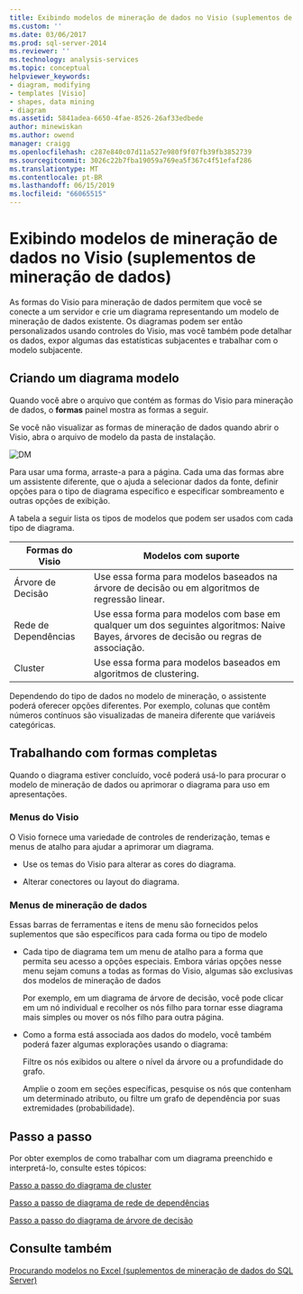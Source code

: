 ```yaml
---
title: Exibindo modelos de mineração de dados no Visio (suplementos de mineração de dados) | Microsoft Docs
ms.custom: ''
ms.date: 03/06/2017
ms.prod: sql-server-2014
ms.reviewer: ''
ms.technology: analysis-services
ms.topic: conceptual
helpviewer_keywords:
- diagram, modifying
- templates [Visio]
- shapes, data mining
- diagram
ms.assetid: 5841adea-6650-4fae-8526-26af33edbede
author: minewiskan
ms.author: owend
manager: craigg
ms.openlocfilehash: c287e840c07d11a527e980f9f07fb39fb3852739
ms.sourcegitcommit: 3026c22b7fba19059a769ea5f367c4f51efaf286
ms.translationtype: MT
ms.contentlocale: pt-BR
ms.lasthandoff: 06/15/2019
ms.locfileid: "66065515"
---
```

# <a name="viewing-data-mining-models-in-visio-data-mining-add-ins"></a>Exibindo modelos de mineração de dados no Visio (suplementos de mineração de dados)
  As formas do Visio para mineração de dados permitem que você se conecte a um servidor e crie um diagrama representando um modelo de mineração de dados existente. Os diagramas podem ser então personalizados usando controles do Visio, mas você também pode detalhar os dados, expor algumas das estatísticas subjacentes e trabalhar com o modelo subjacente.  
  
## <a name="building-a-model-diagram"></a>Criando um diagrama modelo  
 Quando você abre o arquivo que contém as formas do Visio para mineração de dados, o **formas** painel mostra as formas a seguir.  
  
 Se você não visualizar as formas de mineração de dados quando abrir o Visio, abra o arquivo de modelo da pasta de instalação.  
  
 ![DM](media/dm-stencil.gif "DM")  
  
 Para usar uma forma, arraste-a para a página. Cada uma das formas abre um assistente diferente, que o ajuda a selecionar dados da fonte, definir opções para o tipo de diagrama específico e especificar sombreamento e outras opções de exibição.  
  
 A tabela a seguir lista os tipos de modelos que podem ser usados com cada tipo de diagrama.  
  
|Formas do Visio|Modelos com suporte|  
|-----------------|----------------------|  
|Árvore de Decisão|Use essa forma para modelos baseados na árvore de decisão ou em algoritmos de regressão linear.|  
|Rede de Dependências|Use essa forma para modelos com base em qualquer um dos seguintes algoritmos: Naive Bayes, árvores de decisão ou regras de associação.|  
|Cluster|Use essa forma para modelos baseados em algoritmos de clustering.|  
  
 Dependendo do tipo de dados no modelo de mineração, o assistente poderá oferecer opções diferentes. Por exemplo, colunas que contêm números contínuos são visualizadas de maneira diferente que variáveis categóricas.  
  
## <a name="working-with-completed-shapes"></a>Trabalhando com formas completas  
 Quando o diagrama estiver concluído, você poderá usá-lo para procurar o modelo de mineração de dados ou aprimorar o diagrama para uso em apresentações.  
  
### <a name="visio-menus"></a>Menus do Visio  
 O Visio fornece uma variedade de controles de renderização, temas e menus de atalho para ajudar a aprimorar um diagrama.  
  
-   Use os temas do Visio para alterar as cores do diagrama.  
  
-   Alterar conectores ou layout do diagrama.  
  
### <a name="data-mining-menus"></a>Menus de mineração de dados  
 Essas barras de ferramentas e itens de menu são fornecidos pelos suplementos que são específicos para cada forma ou tipo de modelo  
  
-   Cada tipo de diagrama tem um menu de atalho para a forma que permita seu acesso a opções especiais. Embora várias opções nesse menu sejam comuns a todas as formas do Visio, algumas são exclusivas dos modelos de mineração de dados  
  
     Por exemplo, em um diagrama de árvore de decisão, você pode clicar em um nó individual e recolher os nós filho para tornar esse diagrama mais simples ou mover os nós filho para outra página.  
  
-   Como a forma está associada aos dados do modelo, você também poderá fazer algumas explorações usando o diagrama:  
  
     Filtre os nós exibidos ou altere o nível da árvore ou a profundidade do grafo.  
  
     Amplie o zoom em seções específicas, pesquise os nós que contenham um determinado atributo, ou filtre um grafo de dependência por suas extremidades (probabilidade).  
  
## <a name="walkthroughs"></a>Passo a passo  
 Por obter exemplos de como trabalhar com um diagrama preenchido e interpretá-lo, consulte estes tópicos:  
  
 [Passo a passo do diagrama de cluster](cluster-diagram-walkthrough-data-mining-add-ins.md)  
  
 [Passo a passo de diagrama de rede de dependências](dependency-network-diagram-walkthrough-data-mining-add-ins.md)  
  
 [Passo a passo do diagrama de árvore de decisão](decision-tree-diagram-walkthrough-data-mining-add-ins.md)  
  
## <a name="see-also"></a>Consulte também  
 [Procurando modelos no Excel &#40;suplementos de mineração de dados do SQL Server&#41;](browsing-models-in-excel-sql-server-data-mining-add-ins.md)  
  
  
